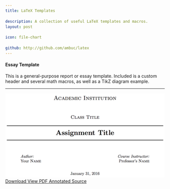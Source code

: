 ```yaml
---
title: LaTeX Templates

description: A collection of useful LaTeX templates and macros.
layout: post

icon: file-chart 

github: http://github.com/ambuc/latex
---
```


<div class="card">
  <div class="card-block">
    <h4 class="card-title">Essay Template</h4>
    <p class="card-text">This is a general-purpose report or essay template. Included is a custom header and several math macros, as well as a TikZ diagram example.</p>
  </div>
  <hr/>
  <img class="card-img-top img-fluid" src="/images/latex/essay.png" alt="Card image cap">
  <div class="card-block">
    <a class="btn btn-primary" href="https://github.com/ambuc/latex/blob/master/essay.tex"> 
      <i class="mdi mdi-download"></i>
      Download
    </a>
    <a class="btn btn-primary-outline" href="https://github.com/ambuc/latex/blob/master/essay.pdf"> 
      <i class="mdi mdi-file-pdf-box"></i>
      View PDF
    </a>
    <a class="btn btn-primary-outline pull-sm-right" href="http://jbuckland.com/latex/docs/essay.html"> 
      <i class="mdi mdi-code-tags"></i>
      Annotated Source
    </a>
  </div>
</div>
